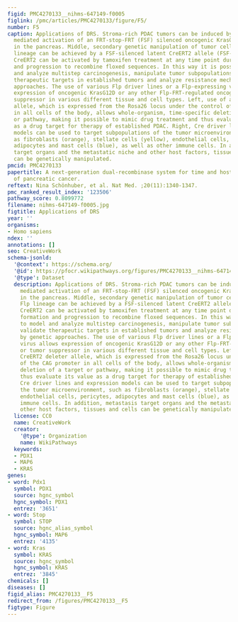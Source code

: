 ```yaml
---
figid: PMC4270133__nihms-647149-f0005
figlink: /pmc/articles/PMC4270133/figure/F5/
number: F5
caption: Applications of DRS. Stroma-rich PDAC tumors can be induced by Pdx1-Flp–
  mediated activation of an FRT-stop-FRT (FSF) silenced oncogenic KrasG12D allele
  in the pancreas. Middle, secondary genetic manipulation of tumor cells in the Flp
  lineage can be achieved by a FSF-silenced latent CreERT2 allele (FSF-R26CAG-CreERT2).
  CreERT2 can be activated by tamoxifen treatment at any time point during tumor formation
  and progression to recombine floxed sequences. In this way it is possible to model
  and analyze multistep carcinogenesis, manipulate tumor subpopulations, validate
  therapeutic targets in established tumors and analyze resistance mechanisms by genetic
  approaches. The use of various Flp driver lines or a Flp-expressing virus allows
  expression of oncogenic KrasG12D or any other Flp-FRT-regulated oncogene or tumor
  suppressor in various different tissue and cell types. Left, use of a CreERT2 deleter
  allele, which is expressed from the Rosa26 locus under the control of the CAG promoter
  in all cells of the body, allows whole-organism, time-specific deletion of a target
  or pathway, making it possible to mimic drug treatment and thus evaluate its value
  as a drug target for therapy of established PDAC. Right, Cre driver lines and expression
  models can be used to target subpopulations of the tumor microenvironment, such
  as fibroblasts (orange), stellate cells (yellow), endothelial cells, pericytes,
  adipocytes and mast cells (blue), as well as other immune cells. In addition, metastasis
  target organs and the metastatic niche and other host factors, tissues and cells
  can be genetically manipulated.
pmcid: PMC4270133
papertitle: A next-generation dual-recombinase system for time and host specific targeting
  of pancreatic cancer.
reftext: Nina Schönhuber, et al. Nat Med. ;20(11):1340-1347.
pmc_ranked_result_index: '123506'
pathway_score: 0.8099772
filename: nihms-647149-f0005.jpg
figtitle: Applications of DRS
year: ''
organisms:
- Homo sapiens
ndex: ''
annotations: []
seo: CreativeWork
schema-jsonld:
  '@context': https://schema.org/
  '@id': https://pfocr.wikipathways.org/figures/PMC4270133__nihms-647149-f0005.html
  '@type': Dataset
  description: Applications of DRS. Stroma-rich PDAC tumors can be induced by Pdx1-Flp–
    mediated activation of an FRT-stop-FRT (FSF) silenced oncogenic KrasG12D allele
    in the pancreas. Middle, secondary genetic manipulation of tumor cells in the
    Flp lineage can be achieved by a FSF-silenced latent CreERT2 allele (FSF-R26CAG-CreERT2).
    CreERT2 can be activated by tamoxifen treatment at any time point during tumor
    formation and progression to recombine floxed sequences. In this way it is possible
    to model and analyze multistep carcinogenesis, manipulate tumor subpopulations,
    validate therapeutic targets in established tumors and analyze resistance mechanisms
    by genetic approaches. The use of various Flp driver lines or a Flp-expressing
    virus allows expression of oncogenic KrasG12D or any other Flp-FRT-regulated oncogene
    or tumor suppressor in various different tissue and cell types. Left, use of a
    CreERT2 deleter allele, which is expressed from the Rosa26 locus under the control
    of the CAG promoter in all cells of the body, allows whole-organism, time-specific
    deletion of a target or pathway, making it possible to mimic drug treatment and
    thus evaluate its value as a drug target for therapy of established PDAC. Right,
    Cre driver lines and expression models can be used to target subpopulations of
    the tumor microenvironment, such as fibroblasts (orange), stellate cells (yellow),
    endothelial cells, pericytes, adipocytes and mast cells (blue), as well as other
    immune cells. In addition, metastasis target organs and the metastatic niche and
    other host factors, tissues and cells can be genetically manipulated.
  license: CC0
  name: CreativeWork
  creator:
    '@type': Organization
    name: WikiPathways
  keywords:
  - PDX1
  - MAP6
  - KRAS
genes:
- word: Pdx1
  symbol: PDX1
  source: hgnc_symbol
  hgnc_symbol: PDX1
  entrez: '3651'
- word: Stop
  symbol: STOP
  source: hgnc_alias_symbol
  hgnc_symbol: MAP6
  entrez: '4135'
- word: Kras
  symbol: KRAS
  source: hgnc_symbol
  hgnc_symbol: KRAS
  entrez: '3845'
chemicals: []
diseases: []
figid_alias: PMC4270133__F5
redirect_from: /figures/PMC4270133__F5
figtype: Figure
---
```

